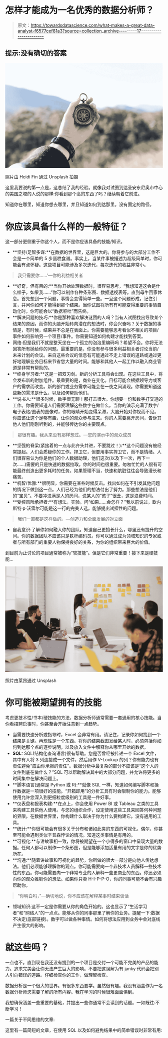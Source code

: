 # 怎样才能成为一名优秀的数据分析师？

> 原文：<https://towardsdatascience.com/what-makes-a-great-data-analyst-f6577cef81a3?source=collection_archive---------17----------------------->

## 提示:没有确切的答案

![](img/a70bc2e27c2ac8e87fb60b865760bfeb.png)

照片由 Heidi Fin 通过 Unsplash 拍摄

这里我要说的第一点是，这总结了我的经验。就像我对试图到达圣安东尼奥市中心的美国之塔的人说的那样:你看到那个高的东西了吗？继续朝着它前进。

知道你在哪里，知道你想去哪里，并且知道如何到达那里。没有固定的路径。

# 你应该具备什么样的一般特征？

这一部分更侧重于你这个人，而不是你应该具备的技能/知识。

*   **坚持/足智多谋:**在数据的世界里，这是巨大的。你将参与的大部分工作不会是一个简单的 5 步蛋糕食谱。事实上，当某件事被描述为超级简单时，你可能会有点怀疑。这些项目可能涉及多次迭代，每次迭代的收益非常小。

> 我只需要你……'—你的利益相关者

*   **好奇，但有目的:**当你开始处理数据时，很容易思考，“我想知道这会是什么样子，如果我……”你可以制作各种条形图、数据透视表等。直到母牛回家休息。首先想到一个问题，事情会变得简单一些。一旦这个问题形成，记住引言，并问你如何才能得到那个结果。当你试图将所有有可能变得重要的事情自动化时，你可能会以“数据呕吐”而告终。
*   **解决问题的技巧:**你是那种喜欢解决谜团的人吗？当有人试图找出导致某个结果的原因，而你的头脑开始转向潜在的想法时，你会兴奋吗？关于数据的事情是，有时候，结果并不总是在表面上。你需要能够思考看似不相关的项目/事件如何影响另一个项目/事件。你需要知道如何构建才能找到答案。
*   网络:但是我们不就是整天坐在一个孤立的泡泡里编码吗？希望不会。你将无法回答所有抛给你的问题。最重要的是，你没有参与很多利益相关者讨论当前/未来计划的会议。来自这些会议的信息有可能通过不走上错误的道路或通过更好地理解业务目标来节省您大量的时间。能够和其他人一起工作以融入商业管道是非常有帮助的。
*   **终身学习者:**这是一把双刃剑。新的分析工具将会出现。在这些工具中，将会发布新的附加组件。最重要的是，商业在变化。目标可能会根据领导力或客户的需求而改变。新的部门或业务需求可能会在一夜之间涌现。你需要知道这些新的需求是什么，以及如何帮助他们。
*   **说书人:**很多时候，数字很无聊！那打击很大。你想要一份和数字打交道的工作。你需要知道人们需要理解这些数字在做什么。当你的演示充满了数字/电子表格/图表的图像时，你的眼睛开始变得呆滞，大脑开始对你视而不见。你应该让这个足够有趣，让你的观众参与进来。你的人需要离开房间，告诉其他人他们刚刚听到的，并能够传达你的主要观点。

> 那很有趣。我从来没有那样想过。—您的演示中的观众成员

*   **坚强的脊梁(紧接着的一点与此齐头并进，不要跳过！):**这个问题没有被经常提起。人们会质疑你的工作。捍卫它，但要用事实捍卫它，而不是情绪。人们很容易认为你是他们的个人数据助理，他们这次(以及下一次，再下一次……)需要的只是快速的数据拉取。你的时间也很重要。匆匆忙忙的人很有可能最终创造出更多耗时的任务。如果管理不当，快速和肮脏往往会导致漫长和痛苦。
*   **机智/优雅:**很明显，你需要在某些时候反击。找出如何在不引发其他问题的情况下做到这一点。人们已经为他们的想法付出了努力。那些想法是他们的“宝贝”。不要冲进满是人的房间，说某人的“孩子”很丑，这是浪费时间。
*   **受控风险承担者:**有想法。实验。问“如果……会怎样？”我以前说过，欧内斯特·p·沃雷尔可能是这一行的完美人选。能够提出试探性的问题。

> 我们一直都是这样做的。—创造力和全面发展的对立面

*   自我意识:了解你如何融入你的团队。知道自己更擅长什么，哪里还有提升的空间。你的数据团队不应该只是铁杆编码员。你可以通过成为领域知识的专家或者与所有部门的重要人物保持良好的关系，为你的组织带来巨大的价值。

到目前为止讨论的项目通常被称为“软技能”。但是它们非常重要！接下来是硬技能…

![](img/03fd8ff7cd02a0ecacb8f6066eb0899f.png)

照片由莱昂通过 Unsplash

# 你可能被期望拥有的技能

考虑更技术性/书本/硬技能的方法，数据分析师通常需要一套通用的核心技能。当你看招聘启事时，你甚至会开始注意到一点趋势。

*   当需要快速分析或指导时，Excel 会非常有用。请记住，记录你如何找到一个结果是关键。再现性是一个东西。将你的结果截图发给某人时，必须包括你如何到达那个点的逐步说明，以及放入文件中解释你从哪里开始的数据。
*   **SQL:** SQL(结构化查询语言)很有帮助。您是否曾经被传递一个 Excel 文件，其中有人将 3 列连接成一个文件，然后用作 V-Lookup 的列？你有能力也有责任避免“应由你承担的责任”。数据分析中最复杂的部分不应该是“这个人的文件到底在做什么？”SQL 可以帮助解决其中的大部分问题，并允许将更多的时间集中在解决问题上。
*   **脚本语言(通常是 Python 或 R):**就像 SQL 一样，知道如何编写脚本和操作数据是一项很好的技能。“开箱即用”的分析工具有时会限制你的能力。能够使用允许您深入到更细粒度级别的工具是一件好事。
*   **仪表盘和报表构建:**在点上，你会使用 Power BI 或 Tableau 之类的工具来构建工具供他人使用。与您的组织合作，设定使用这些工具来回答何种问题的界限。在数据世界里，你构建什么取决于你为什么要构建它。没有通用的工具。
*   **统计:**你很可能会有很多关于分布和诸如此类的东西的可视化。偶尔，你甚至可能会遇到类似辛普森悖论的情况。知道这类事情是有用的。
*   **可视化:**与讲故事相一致，你将被期望在一个小得多的窗口中呈现大量的数据。任何人都可以制作一个条形图，但是能够添加适量有用的文字是你的优势所在。
*   **沟通:**随着讲故事和可视化的趋势，你所做的很大一部分是向他人传达想法。他们必须能够理解你的观点。你可能需要向一个非技术人员解释一些技术性的东西。你可能需要向一个非常专业的人解释一些更商业的东西。你还必须向你的观众推销你的想法。如果你只卖 H-I-P-P-O，你的同事可能不会有兴趣帮助你。

> “你明白吗，”—确切地说，你不应该在解释某事时结束谈话

*   领域知识:这不一定是你需要从你的角色开始的。这也显示了“生活学习者”和“网络人”的一点点。能够从你的同事那里了解你的业务。提醒一下:数据不决定(底部链接)。数字可以做各种事情。如何将想法应用到业务中会对底线产生很大的影响。

# 就这些吗？

一点也不。直到现在我还没有提到的一个项目是交付一个可能不完美的产品的能力。追求完美会让你无法产生巨大的影响。不要把这误解为有 janky 代码会把别人引向错误的道路。仔细检查你的工作，做理智检查。

数据分析是一个很大的世界。有很多东西要学。虽然很有趣。我没有涵盖作为一名数据分析师您需要了解的所有内容。我在学习的时候很难面面俱到。

我想确保涵盖一些重要的基础，并提出一些你通常不会读到的话题。一如既往:不断学习！

一篇关于不同思维的文章:

</data-doesnt-decide-b2b796057e16>  

这里有一篇简短的文章，在使用 SQL 以及如何避免结果中的简单错误时非常有用:

</sum-a-b-vs-sum-a-sum-b-31fb094b786> 